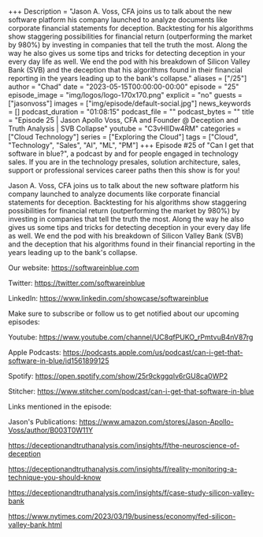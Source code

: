 +++
Description = "Jason A. Voss, CFA joins us to talk about the new software platform his company launched to analyze documents like corporate financial statements for deception. Backtesting for his algorithms show staggering possibilities for financial return (outperforming the market by 980%) by investing in companies that tell the truth the most. Along the way he also gives us some tips and tricks for detecting deception in your every day life as well. We end the pod with his breakdown of Silicon Valley Bank (SVB) and the deception that his algorithms found in their financial reporting in the years leading up to the bank's collapse."
aliases = ["/25"]
author = "Chad"
date = "2023-05-15T00:00:00-00:00"
episode = "25"
episode_image = "img/logos/logo-170x170.png"
explicit = "no"
guests = ["jasonvoss"]
images = ["img/episode/default-social.jpg"]
news_keywords = []
podcast_duration = "01:08:15"
podcast_file = ""
podcast_bytes = ""
title = "Episode 25 | Jason Apollo Voss, CFA and Founder @ Deception and Truth Analysis | SVB Collapse"
youtube = "C3vHIlDw4RM"
categories = ["Cloud Technology"]
series = ["Exploring the Cloud"]
tags = ["Cloud", "Technology", "Sales", "AI", "ML", "PM"]
+++
Episode #25 of "Can I get that software in blue?", a podcast by and for people engaged in technology sales. If you are in the technology presales, solution architecture, sales, support or professional services career paths then this show is for you!

Jason A. Voss, CFA joins us to talk about the new software platform his company launched to analyze documents like corporate financial statements for deception. Backtesting for his algorithms show staggering possibilities for financial return (outperforming the market by 980%) by investing in companies that tell the truth the most. Along the way he also gives us some tips and tricks for detecting deception in your every day life as well. We end the pod with his breakdown of Silicon Valley Bank (SVB) and the deception that his algorithms found in their financial reporting in the years leading up to the bank's collapse.

Our website: https://softwareinblue.com

Twitter: https://twitter.com/softwareinblue

LinkedIn: https://www.linkedin.com/showcase/softwareinblue

Make sure to subscribe or follow us to get notified about our upcoming episodes:

Youtube: https://www.youtube.com/channel/UC8qfPUKO_rPmtvuB4nV87rg

Apple Podcasts: https://podcasts.apple.com/us/podcast/can-i-get-that-software-in-blue/id1561899125

Spotify: https://open.spotify.com/show/25r9ckggqIv6rGU8ca0WP2

Stitcher: https://www.stitcher.com/podcast/can-i-get-that-software-in-blue

Links mentioned in the episode:

Jason's Publications: https://www.amazon.com/stores/Jason-Apollo-Voss/author/B003T0W11Y

https://deceptionandtruthanalysis.com/insights/f/the-neuroscience-of-deception

https://deceptionandtruthanalysis.com/insights/f/reality-monitoring-a-technique-you-should-know

https://deceptionandtruthanalysis.com/insights/f/case-study-silicon-valley-bank

https://www.nytimes.com/2023/03/19/business/economy/fed-silicon-valley-bank.html
